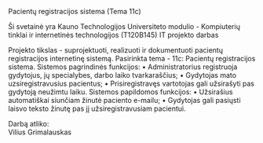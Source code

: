 Pacientų registracijos sistema (Tema 11c)

Ši svetainė yra Kauno Technologijos Universiteto modulio - Kompiuterių tinklai ir internetinės technologijos (T120B145) IT projekto darbas

Projekto tikslas - suprojektuoti, realizuoti ir dokumentuoti pacientų registracijos internetinę sistemą.
Pasirinkta tema - 11c: Pacientų registracijos sistema.
Sistemos pagrindinės funkcijos:
•	Administratorius registruoja gydytojus, jų specialybes, darbo laiko tvarkaraščius;
•	Gydytojas mato uzsiregistravusius pacientus;
•	Prisiregistravęs vartotojas gali užsirašyti pas gydytoją neužimtu laiku.
Sistemos papildomos funkcijos:
•	Užsirašius automatiškai siunčiam žinutė paciento e-mailu;
•	Gydytojas gali pasiųsti laisvo teksto žinutę pas jį užsiregistravusiam pacientui.

Darbą atliko:<br>
Vilius Grimalauskas
